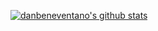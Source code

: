 [![danbeneventano's github stats](https://github-readme-stats.vercel.app/api?username=danbeneventano)](https://github.com/anuraghazra/github-readme-stats)
